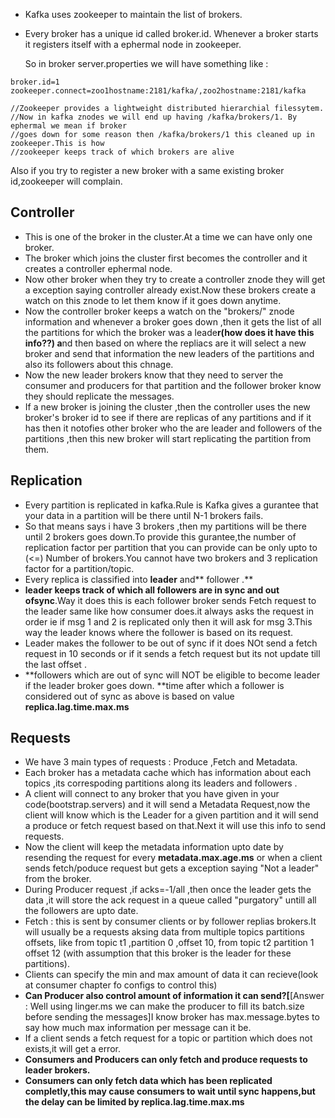 * Kafka uses zookeeper to maintain the list of brokers.
* Every broker has a unique id called broker.id. Whenever a broker starts it registers itself with a ephermal node in zookeeper.

  So in broker server.properties we will have something like :

```
broker.id=1
zookeeper.connect=zoo1hostname:2181/kafka/,zoo2hostname:2181/kafka

//Zookeeper provides a lightweight distributed hierarchial filessytem. 
//Now in kafka znodes we will end up having /kafka/brokers/1. By ephermal we mean if broker 
//goes down for some reason then /kafka/brokers/1 this cleaned up in zookeeper.This is how 
//zookeeper keeps track of which brokers are alive
```

Also if you try to register a new broker with a same existing broker id,zookeeper will complain.

## Controller

* This is one of the broker in the cluster.At a time we can have only one broker.
* The broker which joins the cluster first becomes the controller and it creates a controller ephermal node.
* Now other broker when they try to create a controller znode they will get a exception saying controller already exist.Now these brokers create a watch on this znode to let them know if it goes down anytime.
* Now the controller broker keeps a watch on the "brokers/" znode information and whenever a broker goes down ,then it gets the list of all the partitions for which the broker was a leade**r\(how does it have this info??\) a**nd then based on where the repliacs are it will select a new broker and send that information the new leaders of the partitions and also its followers about this chnage.
* Now the new leader brokers know that they need to server the consumer and producers for that partition and the follower broker know they should replicate the messages.
* If a new broker is joining the cluster ,then the controller uses the new broker's broker id to see if there are replicas of any partitions and if it has then it notofies other broker who the are leader and followers of the partitions ,then this new broker will start replicating the partition from them.

## Replication

* Every partition is replicated in kafka.Rule is Kafka gives a gurantee that your data in a partition will be there until N-1 brokers fails.
* So that means says i have 3 brokers ,then my partitions will be there until 2 brokers goes down.To provide this gurantee,the number of replication factor per partition that you can provide can be only upto to \(&lt;=\) Number of brokers.You cannot have two brokers and 3 replication factor for a partition/topic.
* Every replica is classified into **leader** and** follower .**
* **leader keeps track of which all followers are in sync and out ofsync**.Way it does this is each follower broker sends Fetch request to the leader same like how consumer does.it always asks the request in order ie if msg 1 and 2 is replicated only then it will ask for msg 3.This way the leader knows where the follower is based on its request.
* Leader makes the follower to be out of sync if it does NOt send a fetch request in 10 seconds or if it sends a fetch request but its not update till the last offset .
* **followers which are out of sync will NOT be eligible to become leader if the leader broker goes down. **time after which a follower is considered out of sync as above is based on value **replica.lag.time.max.ms**

## Requests

* We have 3 main types of requests : Produce ,Fetch and Metadata.
* Each broker has a metadata cache which has information about each topics ,its correspoding partitions along  its leaders and followers .
* A client will connect to any broker that you have given in your code\(bootstrap.servers\) and it will send a Metadata Request,now the client will know which is the Leader for a given partition and it will send a produce or fetch request based on that.Next it will use this info to send requests.
* Now the client will keep the metadata information upto date by resending the request for every **metadata.max.age.ms** or when a client sends fetch/poduce request but gets a exception saying "Not a leader" from the broker.
* During Producer request ,if acks=-1/all ,then once the leader gets the data ,it will store the ack request in a queue called "purgatory" untill all the followers are upto date.
* Fetch : this is sent by consumer clients or by follower replias brokers.It will usually be a requests aksing data from multiple topics partitions offsets, like from topic t1 ,partition 0 ,offset 10, from topic t2 partition 1 offset 12 \(with assumption that this broker is the leader for these partitions\).
* Clients can specify the min and max amount of data it can recieve\(look at consumer chapter fo configs to control this\)
* **Can Producer also control amount of information it can send?\[**\[Answer : Well using linger.ms we can make the producer to fill its batch.size before sending the messages\]I know broker has max.message.bytes to say how much max information per message can it be.
* If a client sends a fetch request for a topic or partition which does not exists,it will get a error.
* **Consumers and Producers can only fetch and produce requests to leader brokers.**
* **Consumers can only fetch data which has been replicated completly,this may cause consumers to wait until sync happens,but the delay can be limited by replica.lag.time.max.ms**



